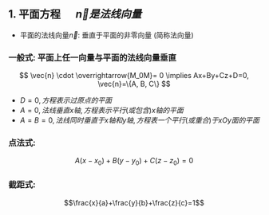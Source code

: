 ## 1. 平面方程 $\quad\vec{n}是法线向量$

- 平面的法线向量$\vec{n}$: 垂直于平面的非零向量 (简称法向量)

### 一般式: 平面上任一向量与平面的法线向量垂直

$$
\vec{n} \cdot \overrightarrow{M_0M}= 0 \implies
Ax+By+Cz+D=0, \vec{n}=\{A, B, C\}
$$

- $D=0, 方程表示过原点的平面$
- $A=0, 法线垂直x轴, 方程表示平行(或包含)x轴的平面$
- $A=B=0, 法线同时垂直于x轴和y轴, 方程表一个平行(或重合)于xOy面的平面$

### 点法式:

$$A(x-x_0)+B(y-y_0)+C(z-z_0)=0$$

### 截距式:

$$\frac{x}{a}+\frac{y}{b}+\frac{z}{c}=1$$
